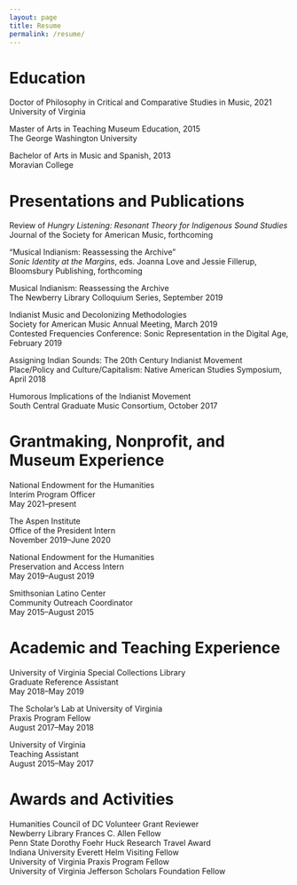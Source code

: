 ```yaml
---
layout: page
title: Resume
permalink: /resume/
---
```



<h1>Education</h1>
 <p>Doctor of Philosophy in Critical and Comparative Studies in Music, 2021
    <br>University of Virginia</p>
<p>Master of Arts in Teaching Museum Education, 2015
<br> The George Washington University</p>
<p>Bachelor of Arts in Music and Spanish, 2013
<br>Moravian College</p>
          
  <h1>Presentations and Publications</h1>
<p>Review of <i>Hungry Listening: Resonant Theory for Indigenous Sound Studies</i>
  <br>Journal of the Society for American Music, forthcoming</p>
<p>“Musical Indianism: Reassessing the Archive”
   <br><i>Sonic Identity at the Margins</i>, eds. Joanna Love and Jessie Fillerup, Bloomsbury Publishing, forthcoming</p>
 <p>Musical Indianism: Reassessing the Archive
         <br>The Newberry Library Colloquium Series, September 2019</p>
 <p>Indianist Music and Decolonizing Methodologies
    <br>Society for American Music Annual Meeting, March 2019
  <br>Contested Frequencies Conference: Sonic Representation in the Digital Age, February 2019</p>
 <p>Assigning Indian Sounds: The 20th Century Indianist Movement
     <br>Place/Policy and Culture/Capitalism: Native American Studies Symposium, April 2018</p>
  <p>Humorous Implications of the Indianist Movement
              <br>South Central Graduate Music Consortium, October 2017</p>
<h1>Grantmaking, Nonprofit, and Museum Experience</h1>
 <p>National Endowment for the Humanities
   <br>Interim Program Officer
       <br>May 2021–present</p>
 <p>The Aspen Institute
     <br>Office of the President Intern
    <br>November 2019–June 2020 </p>


 <p>National Endowment for the Humanities
                <br>Preservation and Access Intern
                <br>May 2019–August 2019
</p>

  <p>Smithsonian Latino Center
                <br>Community Outreach Coordinator
                <br>May 2015–August 2015
</p>
<h1>Academic and Teaching Experience</h1>
  <p>University of Virginia Special Collections Library
        <br>Graduate Reference Assistant
        <br>May 2018–May 2019</p>
<p>The Scholar’s Lab at University of Virginia
      <br>Praxis Program Fellow
       <br>August 2017–May 2018</p>
<p>University of Virginia
          <br>Teaching Assistant
        <br>August 2015–May 2017</p>
 <p><h1>Awards and Activities</h1>

<p>
Humanities Council of DC Volunteer Grant Reviewer
<br>Newberry Library Frances C. Allen Fellow
<br>Penn State Dorothy Foehr Huck Research Travel Award
<br>Indiana University Everett Helm Visiting Fellow
<br>University of Virginia Praxis Program Fellow
<br>University of Virginia Jefferson Scholars Foundation Fellow</p>
<br>
<br>
<br>
<br>
<br>
<br>
<br>
<br>
<br>
<br>
<br>
<br>
<br>
<br>
<br>
<br></p>

